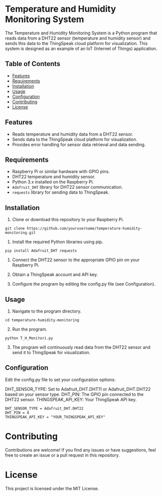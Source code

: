 # Temperature and Humidity Monitoring System

The Temperature and Humidity Monitoring System is a Python program that reads data from a DHT22 sensor (temperature and humidity sensor) and sends this data to the ThingSpeak cloud platform for visualization. This system is designed as an example of an IoT (Internet of Things) application.

## Table of Contents

- [Features](#features)
- [Requirements](#requirements)
- [Installation](#installation)
- [Usage](#usage)
- [Configuration](#configuration)
- [Contributing](#contributing)
- [License](#license)

## Features

- Reads temperature and humidity data from a DHT22 sensor.
- Sends data to the ThingSpeak cloud platform for visualization.
- Provides error handling for sensor data retrieval and data sending.

## Requirements

- Raspberry Pi or similar hardware with GPIO pins.
- DHT22 temperature and humidity sensor.
- Python 3.x installed on the Raspberry Pi.
- `Adafruit_DHT` library for DHT22 sensor communication.
- `requests` library for sending data to ThingSpeak.

## Installation

1. Clone or download this repository to your Raspberry Pi.

```
git clone https://github.com/yourusername/temperature-humidity-monitoring.git
```

1. Install the required Python libraries using pip.
```
pip install Adafruit_DHT requests
```

1. Connect the DHT22 sensor to the appropriate GPIO pin on your Raspberry Pi.

2. Obtain a ThingSpeak account and API key.

3. Configure the program by editing the config.py file (see Configuration).

## Usage

1. Navigate to the program directory.
```
cd temperature-humidity-monitoring
```
2. Run the program.
```
python T_H_Monitori.py
```
3. The program will continuously read data from the DHT22 sensor and send it to ThingSpeak for visualization.

## Configuration
Edit the config.py file to set your configuration options:

DHT_SENSOR_TYPE: Set to Adafruit_DHT.DHT11 or Adafruit_DHT.DHT22 based on your sensor type.
DHT_PIN: The GPIO pin connected to the DHT22 sensor.
THINGSPEAK_API_KEY: Your ThingSpeak API key.

```
DHT_SENSOR_TYPE = Adafruit_DHT.DHT22
DHT_PIN = 4
THINGSPEAK_API_KEY = "YOUR_THINGSPEAK_API_KEY"
```
# Contributing
Contributions are welcome! If you find any issues or have suggestions, feel free to create an issue or a pull request in this repository.

# License
This project is licensed under the MIT License.
